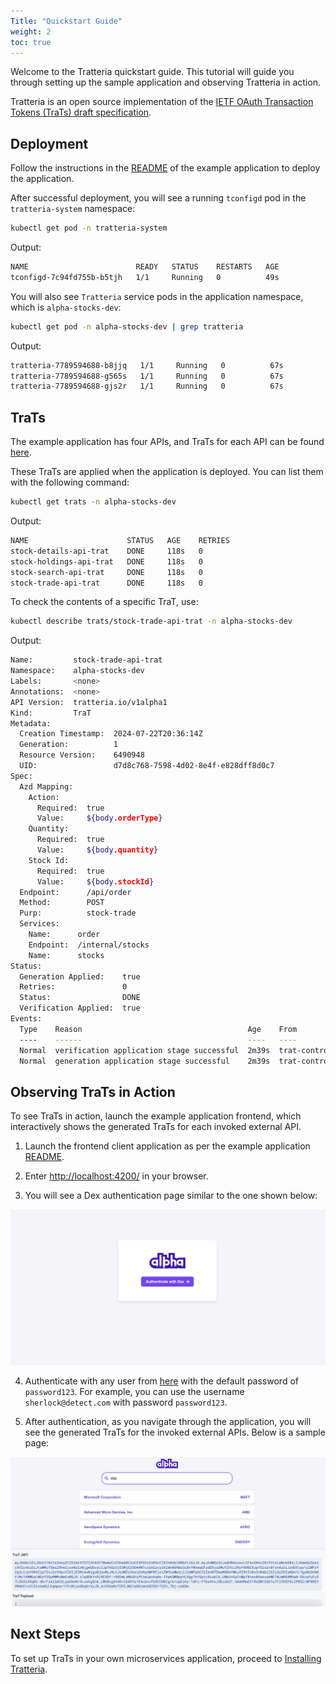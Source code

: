 ```yaml
---
Title: "Quickstart Guide"
weight: 2
toc: true
---
```


Welcome to the Tratteria quickstart guide. This tutorial will guide you through setting up the sample application and observing Tratteria in action.

Tratteria is an open source implementation of the [IETF OAuth Transaction Tokens (TraTs) draft specification](https://datatracker.ietf.org/doc/draft-ietf-oauth-transaction-tokens/).

## Deployment

Follow the instructions in the [README](https://github.com/tratteria/example-application/blob/main/README.md) of the example application to deploy the application.

After successful deployment, you will see a running `tconfigd` pod in the `tratteria-system` namespace:

```bash
kubectl get pod -n tratteria-system
```

Output:

```bash
NAME                        READY   STATUS    RESTARTS   AGE
tconfigd-7c94fd755b-b5tjh   1/1     Running   0          49s
```

You will also see `Tratteria` service pods in the application namespace, which is `alpha-stocks-dev`:

```bash
kubectl get pod -n alpha-stocks-dev | grep tratteria
```

Output:

```bash
tratteria-7789594688-b8jjq   1/1     Running   0          67s
tratteria-7789594688-g565s   1/1     Running   0          67s
tratteria-7789594688-gjs2r   1/1     Running   0          67s
```

## TraTs

The example application has four APIs, and TraTs for each API can be found [here](https://github.com/tratteria/example-application/tree/main/deploy/alpha-stocks-dev/trats).

These TraTs are applied when the application is deployed. You can list them with the following command:

```bash
kubectl get trats -n alpha-stocks-dev
```

Output:

```bash
NAME                      STATUS   AGE    RETRIES
stock-details-api-trat    DONE     118s   0
stock-holdings-api-trat   DONE     118s   0
stock-search-api-trat     DONE     118s   0
stock-trade-api-trat      DONE     118s   0
```

To check the contents of a specific TraT, use:

```bash
kubectl describe trats/stock-trade-api-trat -n alpha-stocks-dev
```

Output:

```bash
Name:         stock-trade-api-trat
Namespace:    alpha-stocks-dev
Labels:       <none>
Annotations:  <none>
API Version:  tratteria.io/v1alpha1
Kind:         TraT
Metadata:
  Creation Timestamp:  2024-07-22T20:36:14Z
  Generation:          1
  Resource Version:    6490948
  UID:                 d7d8c768-7598-4d02-8e4f-e828dff8d0c7
Spec:
  Azd Mapping:
    Action:
      Required:  true
      Value:     ${body.orderType}
    Quantity:
      Required:  true
      Value:     ${body.quantity}
    Stock Id:
      Required:  true
      Value:     ${body.stockId}
  Endpoint:      /api/order
  Method:        POST
  Purp:          stock-trade
  Services:
    Name:      order
    Endpoint:  /internal/stocks
    Name:      stocks
Status:
  Generation Applied:    true
  Retries:               0
  Status:                DONE
  Verification Applied:  true
Events:
  Type    Reason                                     Age    From             Message
  ----    ------                                     ----   ----             -------
  Normal  verification application stage successful  2m39s  trat-controller  verification application stage completed successfully
  Normal  generation application stage successful    2m39s  trat-controller  generation application stage completed successfully
```

## Observing TraTs in Action

To see TraTs in action, launch the example application frontend, which interactively shows the generated TraTs for each invoked external API.

1. Launch the frontend client application as per the example application [README](https://github.com/tratteria/example-application/blob/main/README.md).

2. Enter [http://localhost:4200/](http://localhost:4200/) in your browser.

3. You will see a Dex authentication page similar to the one shown below:

<img src="/img/docs/introduction/ui-dex-auth-page.png" alt="What Is a TraT" class="doc-image">

4. Authenticate with any user from [here](https://github.com/tratteria/example-application/blob/main/deploy/alpha-stocks-dev/configs/dex-config.yaml) with the default password of `password123`. For example, you can use the username `sherlock@detect.com` with password `password123`.

5. After authentication, as you navigate through the application, you will see the generated TraTs for the invoked external APIs. Below is a sample page:

<img src="/img/docs/introduction/ui-trat-page.png" alt="What Is a TraT" class="doc-image">

## Next Steps

To set up TraTs in your own microservices application, proceed to [Installing Tratteria](/docs/installation).